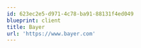 ```yaml
---
id: 623ec2e5-d971-4c78-ba91-88131f4ed049
blueprint: client
title: Bayer
url: 'https://www.bayer.com'
---
```


